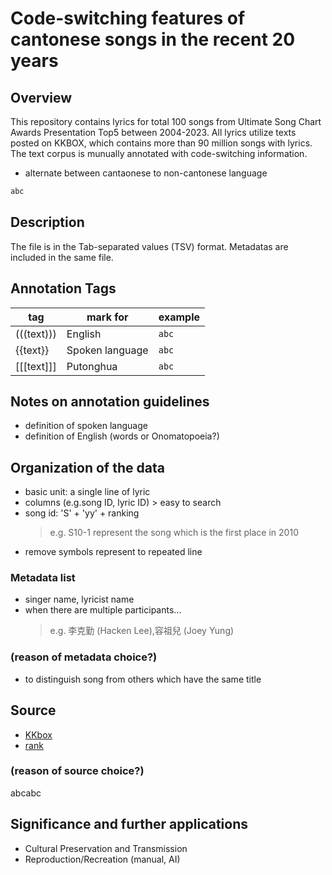 
# Code-switching features of cantonese songs in the recent 20 years

## Overview

This repository contains lyrics for total 100 songs from Ultimate Song Chart Awards Presentation Top5 between 2004-2023. All lyrics utilize texts posted on KKBOX, which contains more than 90 million songs with lyrics. The text corpus is munually annotated with code-switching information. 

- alternate between cantaonese to non-cantonese language 

```txt
abc
```
## Description

The file is in the Tab-separated values (TSV) format.
Metadatas are included in the same file.
						
## Annotation Tags

| tag | mark for | example | 
| ---   | --- | ---    |
| (((text))) | English | ``abc`` |
| {{text}} | Spoken language | ``abc``|
| [[[text]]] | Putonghua | ``abc`` |

## Notes on annotation guidelines

- definition of spoken language
- definition of English (words or Onomatopoeia?)

## Organization of the data

- basic unit: a single line of lyric
- columns (e.g.song ID, lyric ID) > easy to search
- song id: 'S' + 'yy' + ranking
    > e.g. S10-1 represent the song which is the first place in 2010
- remove symbols represent to repeated line

### Metadata list

- singer name, lyricist name
- when there are multiple participants...
    > e.g. 李克勤 (Hacken Lee),容祖兒 (Joey Yung)

### (reason of metadata choice?)

- to distinguish song from others which have the same title 

## Source

- [KKbox](https://www.kkbox.com/tw/tc/search/lyrics)
- [rank](https://www.lemonmusic.com.hk/awards.htm) 

### (reason of source choice?)

abcabc

## Significance and further applications
- Cultural Preservation and Transmission
- Reproduction/Recreation (manual, AI)
